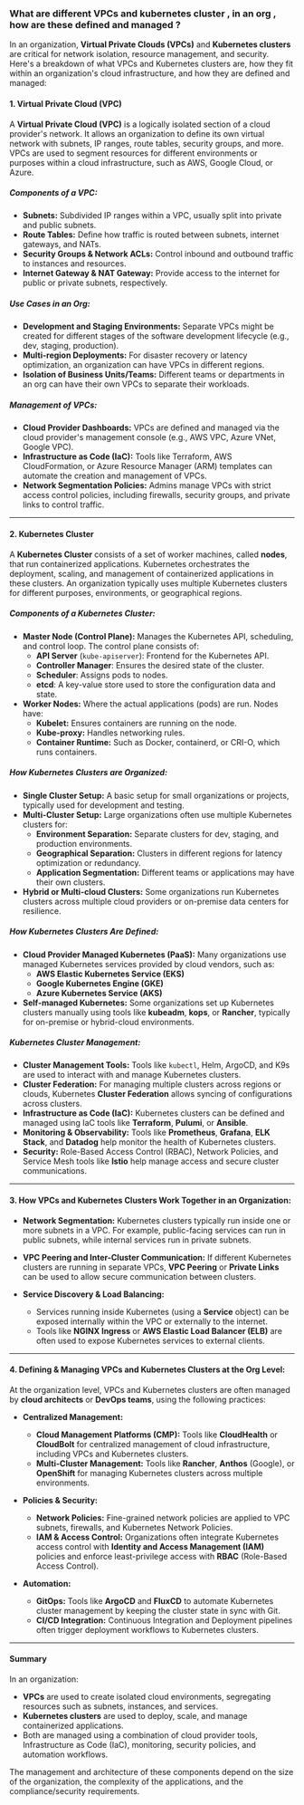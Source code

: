 ### What are different VPCs and kubernetes cluster , in an org , how are these defined and managed ? 

In an organization, **Virtual Private Clouds (VPCs)** and **Kubernetes clusters** are critical for network isolation, resource management, and security. Here's a breakdown of what VPCs and Kubernetes clusters are, how they fit within an organization's cloud infrastructure, and how they are defined and managed:

#### 1. **Virtual Private Cloud (VPC)**

A **Virtual Private Cloud (VPC)** is a logically isolated section of a cloud provider's network. It allows an organization to define its own virtual network with subnets, IP ranges, route tables, security groups, and more. VPCs are used to segment resources for different environments or purposes within a cloud infrastructure, such as AWS, Google Cloud, or Azure.

##### **Components of a VPC:**
- **Subnets:** Subdivided IP ranges within a VPC, usually split into private and public subnets.
- **Route Tables:** Define how traffic is routed between subnets, internet gateways, and NATs.
- **Security Groups & Network ACLs:** Control inbound and outbound traffic to instances and resources.
- **Internet Gateway & NAT Gateway:** Provide access to the internet for public or private subnets, respectively.

##### **Use Cases in an Org:**
- **Development and Staging Environments:** Separate VPCs might be created for different stages of the software development lifecycle (e.g., dev, staging, production).
- **Multi-region Deployments:** For disaster recovery or latency optimization, an organization can have VPCs in different regions.
- **Isolation of Business Units/Teams:** Different teams or departments in an org can have their own VPCs to separate their workloads.

##### **Management of VPCs:**
- **Cloud Provider Dashboards:** VPCs are defined and managed via the cloud provider's management console (e.g., AWS VPC, Azure VNet, Google VPC).
- **Infrastructure as Code (IaC):** Tools like Terraform, AWS CloudFormation, or Azure Resource Manager (ARM) templates can automate the creation and management of VPCs.
- **Network Segmentation Policies:** Admins manage VPCs with strict access control policies, including firewalls, security groups, and private links to control traffic.

---

#### 2. **Kubernetes Cluster**

A **Kubernetes Cluster** consists of a set of worker machines, called **nodes**, that run containerized applications. Kubernetes orchestrates the deployment, scaling, and management of containerized applications in these clusters. An organization typically uses multiple Kubernetes clusters for different purposes, environments, or geographical regions.

##### **Components of a Kubernetes Cluster:**
- **Master Node (Control Plane):** Manages the Kubernetes API, scheduling, and control loop. The control plane consists of:
  - **API Server** (`kube-apiserver`): Frontend for the Kubernetes API.
  - **Controller Manager**: Ensures the desired state of the cluster.
  - **Scheduler**: Assigns pods to nodes.
  - **etcd**: A key-value store used to store the configuration data and state.
- **Worker Nodes:** Where the actual applications (pods) are run. Nodes have:
  - **Kubelet:** Ensures containers are running on the node.
  - **Kube-proxy:** Handles networking rules.
  - **Container Runtime:** Such as Docker, containerd, or CRI-O, which runs containers.
  
##### **How Kubernetes Clusters are Organized:**
- **Single Cluster Setup:** A basic setup for small organizations or projects, typically used for development and testing.
- **Multi-Cluster Setup:** Large organizations often use multiple Kubernetes clusters for:
  - **Environment Separation:** Separate clusters for dev, staging, and production environments.
  - **Geographical Separation:** Clusters in different regions for latency optimization or redundancy.
  - **Application Segmentation:** Different teams or applications may have their own clusters.
- **Hybrid or Multi-cloud Clusters:** Some organizations run Kubernetes clusters across multiple cloud providers or on-premise data centers for resilience.

##### **How Kubernetes Clusters Are Defined:**
- **Cloud Provider Managed Kubernetes (PaaS):** Many organizations use managed Kubernetes services provided by cloud vendors, such as:
  - **AWS Elastic Kubernetes Service (EKS)**
  - **Google Kubernetes Engine (GKE)**
  - **Azure Kubernetes Service (AKS)**
- **Self-managed Kubernetes:** Some organizations set up Kubernetes clusters manually using tools like **kubeadm**, **kops**, or **Rancher**, typically for on-premise or hybrid-cloud environments.

##### **Kubernetes Cluster Management:**
- **Cluster Management Tools:** Tools like `kubectl`, Helm, ArgoCD, and K9s are used to interact with and manage Kubernetes clusters.
- **Cluster Federation:** For managing multiple clusters across regions or clouds, Kubernetes **Cluster Federation** allows syncing of configurations across clusters.
- **Infrastructure as Code (IaC):** Kubernetes clusters can be defined and managed using IaC tools like **Terraform**, **Pulumi**, or **Ansible**.
- **Monitoring & Observability:** Tools like **Prometheus**, **Grafana**, **ELK Stack**, and **Datadog** help monitor the health of Kubernetes clusters.
- **Security:** Role-Based Access Control (RBAC), Network Policies, and Service Mesh tools like **Istio** help manage access and secure cluster communications.

---

#### 3. **How VPCs and Kubernetes Clusters Work Together in an Organization:**

- **Network Segmentation:** Kubernetes clusters typically run inside one or more subnets in a VPC. For example, public-facing services can run in public subnets, while internal services run in private subnets.
  
- **VPC Peering and Inter-Cluster Communication:** If different Kubernetes clusters are running in separate VPCs, **VPC Peering** or **Private Links** can be used to allow secure communication between clusters.

- **Service Discovery & Load Balancing:**
  - Services running inside Kubernetes (using a **Service** object) can be exposed internally within the VPC or externally to the internet.
  - Tools like **NGINX Ingress** or **AWS Elastic Load Balancer (ELB)** are often used to expose Kubernetes services to external clients.

---

#### 4. **Defining & Managing VPCs and Kubernetes Clusters at the Org Level:**

At the organization level, VPCs and Kubernetes clusters are often managed by **cloud architects** or **DevOps teams**, using the following practices:

- **Centralized Management:**
  - **Cloud Management Platforms (CMP):** Tools like **CloudHealth** or **CloudBolt** for centralized management of cloud infrastructure, including VPCs and Kubernetes clusters.
  - **Multi-Cluster Management:** Tools like **Rancher**, **Anthos** (Google), or **OpenShift** for managing Kubernetes clusters across multiple environments.
  
- **Policies & Security:**
  - **Network Policies:** Fine-grained network policies are applied to VPC subnets, firewalls, and Kubernetes Network Policies.
  - **IAM & Access Control:** Organizations often integrate Kubernetes access control with **Identity and Access Management (IAM)** policies and enforce least-privilege access with **RBAC** (Role-Based Access Control).
  
- **Automation:**
  - **GitOps:** Tools like **ArgoCD** and **FluxCD** to automate Kubernetes cluster management by keeping the cluster state in sync with Git.
  - **CI/CD Integration:** Continuous Integration and Deployment pipelines often trigger deployment workflows to Kubernetes clusters.

---

#### Summary

In an organization:

- **VPCs** are used to create isolated cloud environments, segregating resources such as subnets, instances, and services.
- **Kubernetes clusters** are used to deploy, scale, and manage containerized applications.
- Both are managed using a combination of cloud provider tools, Infrastructure as Code (IaC), monitoring, security policies, and automation workflows.
  
The management and architecture of these components depend on the size of the organization, the complexity of the applications, and the compliance/security requirements.